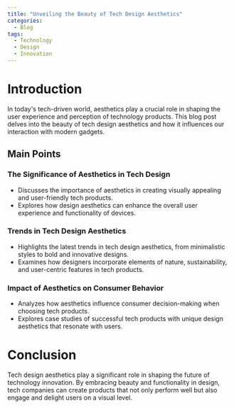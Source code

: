 ```yaml
---
title: "Unveiling the Beauty of Tech Design Aesthetics"
categories:
  - Blog
tags:
  - Technology
  - Design
  - Innovation
---
```


# Introduction
In today's tech-driven world, aesthetics play a crucial role in shaping the user experience and perception of technology products. This blog post delves into the beauty of tech design aesthetics and how it influences our interaction with modern gadgets.

## Main Points
### The Significance of Aesthetics in Tech Design
- Discusses the importance of aesthetics in creating visually appealing and user-friendly tech products.
- Explores how design aesthetics can enhance the overall user experience and functionality of devices.

### Trends in Tech Design Aesthetics
- Highlights the latest trends in tech design aesthetics, from minimalistic styles to bold and innovative designs.
- Examines how designers incorporate elements of nature, sustainability, and user-centric features in tech products.

### Impact of Aesthetics on Consumer Behavior
- Analyzes how aesthetics influence consumer decision-making when choosing tech products.
- Explores case studies of successful tech products with unique design aesthetics that resonate with users.

# Conclusion
Tech design aesthetics play a significant role in shaping the future of technology innovation. By embracing beauty and functionality in design, tech companies can create products that not only perform well but also engage and delight users on a visual level.